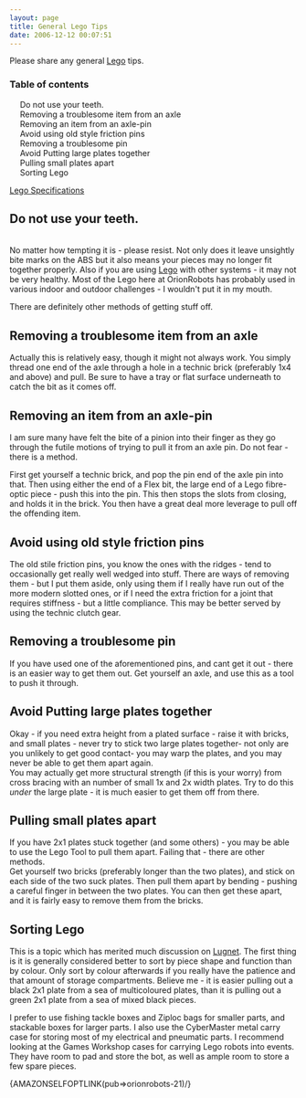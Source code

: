 ```yaml
---
layout: page
title: General Lego Tips
date: 2006-12-12 00:07:51
---
```

<p>Please share any general <a href="/wiki/lego.html" title="The best known construction toy">Lego</a> tips.
</p>
<p></p><div id="toc"><div id="toctitle"><h3>Table of contents</h3></div><ul class="toc"><ul><li><a class="link" href="#Do_not_use_your_teeth.">Do not use your teeth.</a>
</li><li><a class="link" href="#Removing_a_troublesome_item_from_an_axle">Removing a troublesome item from an axle</a>
</li><li><a class="link" href="#Removing_an_item_from_an_axle-pin">Removing an item from an axle-pin</a>
</li><li><a class="link" href="#Avoid_using_old_style_friction_pins">Avoid using old style friction pins</a>
</li><li><a class="link" href="#Removing_a_troublesome_pin">Removing a troublesome pin</a>
</li><li><a class="link" href="#Avoid_Putting_large_plates_together">Avoid Putting large plates together</a>
</li><li><a class="link" href="#Pulling_small_plates_apart">Pulling small plates apart</a>
</li><li><a class="link" href="#Sorting_Lego">Sorting Lego</a>
</li></ul></ul><!--toc--></div>
<p><a href="/wiki/lego_specifications.html" title="Lego Specifications">Lego Specifications</a>
</p>
<h2 id="Do_not_use_your_teeth.">Do not use your teeth.</h2>
<p>
<br/>No matter how tempting it is - please resist. Not only does it leave unsightly bite marks on the ABS but it also means your pieces may no longer fit together properly. Also if you are using <a href="/wiki/lego.html" title="The best known construction toy">Lego</a> with other systems - it may not be very healthy. Most of the Lego here at OrionRobots has probably used in various indoor and outdoor challenges - I wouldn't put it in my mouth.
</p>
<p>There are definitely other methods of getting stuff off.
</p>
<h2 id="Removing_a_troublesome_item_from_an_axle">Removing a troublesome item from an axle</h2>
<p>Actually this is relatively easy, though it might not always work. You simply thread one end of the axle through a hole in a technic brick (preferably 1x4 and above) and pull. Be sure to have a tray or flat surface underneath to catch the bit as it comes off.
</p>
<h2 id="Removing_an_item_from_an_axle-pin">Removing an item from an axle-pin</h2>
<p>I am sure many have felt the bite of a pinion into their finger as they go through the futile motions of trying to pull it from an axle pin. Do not fear - there is a method.
</p>
<p>First get yourself a technic brick, and pop the pin end of the axle pin into that. Then using either the end of a Flex bit, the large end of a Lego fibre-optic piece - push this into the pin. This then stops the slots from closing, and holds it in the brick. You then have a great deal more leverage to pull off the offending item.
</p>
<h2 id="Avoid_using_old_style_friction_pins">Avoid using old style friction pins</h2>
<p>The old stile friction pins, you know the ones with the ridges - tend to occasionally get really well wedged into stuff. There are ways of removing them - but I put them aside, only using them if I really have run out of the more modern slotted ones, or if I need the extra friction for a joint that requires stiffness - but a little compliance. This may be better served by using the technic clutch gear.
</p>
<h2 id="Removing_a_troublesome_pin">Removing a troublesome pin</h2>
<p>If you have used one of the aforementioned pins, and cant get it out - there is an easier way to get them out. Get yourself an axle, and use this as a tool to push it through.
</p>
<h2 id="Avoid_Putting_large_plates_together">Avoid Putting large plates together</h2>
<p>Okay - if you need extra height from a plated surface - raise it with bricks, and small plates - never try to stick two large plates together-  not only are you unlikely to get good contact-  you may warp the plates, and you may never be able to get them apart again.
<br/>You may actually get more structural strength (if this is your worry) from cross bracing with an number of small 1x and 2x width plates. Try to do this <em>under</em> the large plate - it is much easier to get them off from there.
</p>
<h2 id="Pulling_small_plates_apart">Pulling small plates apart</h2>
<p>If you have 2x1 plates stuck together (and some others) - you may be able to use the Lego Tool to pull them apart. Failing that - there are other methods.
<br/>Get yourself two bricks (preferably longer than the two plates), and stick on each side of the two suck plates. Then pull them apart by bending - pushing a careful finger in between the two plates. You can then get these apart, and it is fairly easy to remove them from the bricks.
</p>
<h2 id="Sorting_Lego">Sorting Lego</h2>
<p>This is a topic which has merited much discussion on <a href="/wiki/lugnet.html" title="Lego Users Group Network">Lugnet</a>. The first thing is it is generally considered better to sort by piece shape and function than by colour. Only sort by colour afterwards if you really have the patience and that amount of storage compartments. Believe me - it is easier pulling out a black 2x1 plate from a sea of multicoloured plates, than it is pulling out a  green 2x1 plate from a sea of mixed black pieces.
</p>
<p>I prefer to use fishing tackle boxes and Ziploc bags for smaller parts, and stackable boxes for larger parts. I also use the CyberMaster metal carry case for storing most of my electrical and pneumatic parts. I recommend looking at the Games Workshop cases for carrying Lego robots into events. They have room to pad and store the bot, as well as ample room to store a few spare pieces.
</p>
<p>{AMAZONSELFOPTLINK(pub=&gt;orionrobots-21)/}
</p>

